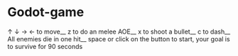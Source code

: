 # Godot-game
 ↑ ↓ → ← to move__
 z to do an melee AOE__
 x to shoot a bullet__
 c to dash__
 All enemies die in one hit__
 space or click on the button to start, your goal is to survive for 90 seconds
